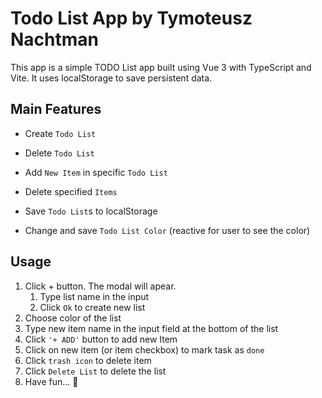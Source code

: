 # Todo List App by Tymoteusz Nachtman

This app is a simple TODO List app built using Vue 3 with TypeScript and Vite. It uses localStorage to save persistent data.

## Main Features

- Create `Todo List`

- Delete `Todo List`

- Add `New Item` in specific `Todo List`

- Delete specified `Items`

- Save `Todo List`s to localStorage

- Change and save `Todo List Color` (reactive for user to see the color)

## Usage

1. Click + button. The modal will apear.
   1. Type list name in the input
   2. Click `Ok` to create new list
2. Choose color of the list
3. Type new item name in the input field at the bottom of the list
4. Click `'+ ADD'` button to add new Item
5. Click on new item (or item checkbox) to mark task as `done`
6. Click `trash icon` to delete item
7. Click `Delete List` to delete the list
8. Have fun... 🎉
